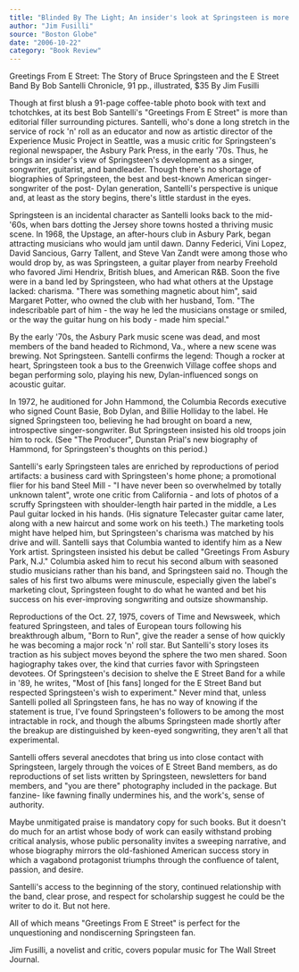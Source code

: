 ```yaml
---
title: "Blinded By The Light; An insider's look at Springsteen is more hagiography than clear-eyed analysis"
author: "Jim Fusilli"
source: "Boston Globe"
date: "2006-10-22"
category: "Book Review"
---
```


Greetings From E Street: The Story of Bruce Springsteen and the E Street Band By Bob Santelli Chronicle, 91 pp., illustrated, $35 By Jim Fusilli

Though at first blush a 91-page coffee-table photo book with text and tchotchkes, at its best Bob Santelli's "Greetings From E Street" is more than editorial filler surrounding pictures. Santelli, who's done a long stretch in the service of rock 'n' roll as an educator and now as artistic director of the Experience Music Project in Seattle, was a music critic for Springsteen's regional newspaper, the Asbury Park Press, in the early '70s. Thus, he brings an insider's view of Springsteen's development as a singer, songwriter, guitarist, and bandleader. Though there's no shortage of biographies of Springsteen, the best and best-known American singer-songwriter of the post- Dylan generation, Santelli's perspective is unique and, at least as the story begins, there's little stardust in the eyes.

Springsteen is an incidental character as Santelli looks back to the mid-'60s, when bars dotting the Jersey shore towns hosted a thriving music scene. In 1968, the Upstage, an after-hours club in Asbury Park, began attracting musicians who would jam until dawn. Danny Federici, Vini Lopez, David Sancious, Garry Tallent, and Steve Van Zandt were among those who would drop by, as was Springsteen, a guitar player from nearby Freehold who favored Jimi Hendrix, British blues, and American R&B. Soon the five were in a band led by Springsteen, who had what others at the Upstage lacked: charisma. "There was something magnetic about him", said Margaret Potter, who owned the club with her husband, Tom. "The indescribable part of him - the way he led the musicians onstage or smiled, or the way the guitar hung on his body - made him special."

By the early '70s, the Asbury Park music scene was dead, and most members of the band headed to Richmond, Va., where a new scene was brewing. Not Springsteen. Santelli confirms the legend: Though a rocker at heart, Springsteen took a bus to the Greenwich Village coffee shops and began performing solo, playing his new, Dylan-influenced songs on acoustic guitar.

In 1972, he auditioned for John Hammond, the Columbia Records executive who signed Count Basie, Bob Dylan, and Billie Holliday to the label. He signed Springsteen too, believing he had brought on board a new, introspective singer-songwriter. But Springsteen insisted his old troops join him to rock. (See "The Producer", Dunstan Prial's new biography of Hammond, for Springsteen's thoughts on this period.)

Santelli's early Springsteen tales are enriched by reproductions of period artifacts: a business card with Springsteen's home phone; a promotional flier for his band Steel Mill - "I have never been so overwhelmed by totally unknown talent", wrote one critic from California \- and lots of photos of a scruffy Springsteen with shoulder-length hair parted in the middle, a Les Paul guitar locked in his hands. (His signature Telecaster guitar came later, along with a new haircut and some work on his teeth.) The marketing tools might have helped him, but Springsteen's charisma was matched by his drive and will. Santelli says that Columbia wanted to identify him as a New York artist. Springsteen insisted his debut be called "Greetings From Asbury Park, N.J." Columbia asked him to recut his second album with seasoned studio musicians rather than his band, and Springsteen said no. Though the sales of his first two albums were minuscule, especially given the label's marketing clout, Springsteen fought to do what he wanted and bet his success on his ever-improving songwriting and outsize showmanship.

Reproductions of the Oct. 27, 1975, covers of Time and Newsweek, which featured Springsteen, and tales of European tours following his breakthrough album, "Born to Run", give the reader a sense of how quickly he was becoming a major rock 'n' roll star. But Santelli's story loses its traction as his subject moves beyond the sphere the two men shared. Soon hagiography takes over, the kind that curries favor with Springsteen devotees. Of Springsteen's decision to shelve the E Street Band for a while in '89, he writes, "Most of [his fans] longed for the E Street Band but respected Springsteen's wish to experiment." Never mind that, unless Santelli polled all Springsteen fans, he has no way of knowing if the statement is true, I've found Springsteen's followers to be among the most intractable in rock, and though the albums Springsteen made shortly after the breakup are distinguished by keen-eyed songwriting, they aren't all that experimental.

Santelli offers several anecdotes that bring us into close contact with Springsteen, largely through the voices of E Street Band members, as do reproductions of set lists written by Springsteen, newsletters for band members, and "you are there" photography included in the package. But fanzine- like fawning finally undermines his, and the work's, sense of authority.

Maybe unmitigated praise is mandatory copy for such books. But it doesn't do much for an artist whose body of work can easily withstand probing critical analysis, whose public personality invites a sweeping narrative, and whose biography mirrors the old-fashioned American success story in which a vagabond protagonist triumphs through the confluence of talent, passion, and desire.

Santelli's access to the beginning of the story, continued relationship with the band, clear prose, and respect for scholarship suggest he could be the writer to do it. But not here.

All of which means "Greetings From E Street" is perfect for the unquestioning and nondiscerning Springsteen fan.

Jim Fusilli, a novelist and critic, covers popular music for The Wall Street Journal.
